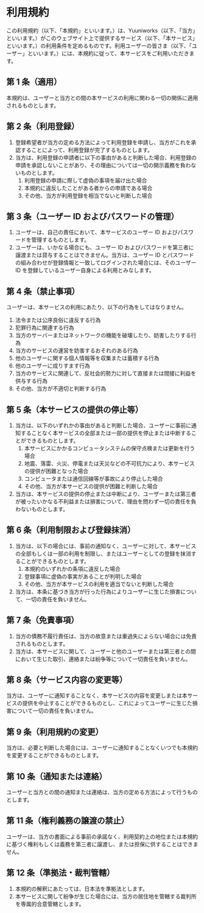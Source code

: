 # 利用規約

この利用規約（以下、「本規約」といいます。）は、Yuuniworks（以下、「当方」といいます。）がこのウェブサイト上で提供するサービス（以下、「本サービス」といいます。）の利用条件を定めるものです。利用ユーザーの皆さま（以下、「ユーザー」といいます。）には、本規約に従って、本サービスをご利用いただきます。

## 第 1 条（適用）

本規約は、ユーザーと当方との間の本サービスの利用に関わる一切の関係に適用されるものとします。

## 第 2 条（利用登録）

1.  登録希望者が当方の定める方法によって利用登録を申請し、当方がこれを承認することによって、利用登録が完了するものとします。
1.  当方は、利用登録の申請者に以下の事由があると判断した場合、利用登録の申請を承認しないことがあり、その理由については一切の開示義務を負わないものとします。
    1.  利用登録の申請に際して虚偽の事項を届け出た場合
    1.  本規約に違反したことがある者からの申請である場合
    1.  その他、当方が利用登録を相当でないと判断した場合

## 第 3 条（ユーザー ID およびパスワードの管理）

1.  ユーザーは、自己の責任において、本サービスのユーザー ID およびパスワードを管理するものとします。
1.  ユーザーは、いかなる場合にも、ユーザー ID およびパスワードを第三者に譲渡または貸与することはできません。当方は、ユーザー ID とパスワードの組み合わせが登録情報と一致してログインされた場合には、そのユーザー ID を登録しているユーザー自身による利用とみなします。

## 第 4 条（禁止事項）

ユーザーは、本サービスの利用にあたり、以下の行為をしてはなりません。

1.  法令または公序良俗に違反する行為
1.  犯罪行為に関連する行為
1.  当方のサーバーまたはネットワークの機能を破壊したり、妨害したりする行為
1.  当方のサービスの運営を妨害するおそれのある行為
1.  他のユーザーに関する個人情報等を収集または蓄積する行為
1.  他のユーザーに成りすます行為
1.  当方のサービスに関連して、反社会的勢力に対して直接または間接に利益を供与する行為
1.  その他、当方が不適切と判断する行為

## 第 5 条（本サービスの提供の停止等）

1.  当方は、以下のいずれかの事由があると判断した場合、ユーザーに事前に通知することなく本サービスの全部または一部の提供を停止または中断することができるものとします。
    1.  本サービスにかかるコンピュータシステムの保守点検または更新を行う場合
    1.  地震、落雷、火災、停電または天災などの不可抗力により、本サービスの提供が困難となった場合
    1.  コンピュータまたは通信回線等が事故により停止した場合
    1.  その他、当方が本サービスの提供が困難と判断した場合
1.  当方は、本サービスの提供の停止または中断により、ユーザーまたは第三者が被ったいかなる不利益または損害について、理由を問わず一切の責任を負わないものとします。

## 第 6 条（利用制限および登録抹消）

1.  当方は、以下の場合には、事前の通知なく、ユーザーに対して、本サービスの全部もしくは一部の利用を制限し、またはユーザーとしての登録を抹消することができるものとします。
    1.  本規約のいずれかの条項に違反した場合
    1.  登録事項に虚偽の事実があることが判明した場合
    1.  その他、当方が本サービスの利用を適当でないと判断した場合
1.  当方は、本条に基づき当方が行った行為によりユーザーに生じた損害について、一切の責任を負いません。

## 第 7 条（免責事項）

1.  当方の債務不履行責任は、当方の故意または重過失によらない場合には免責されるものとします。
1.  当方は、本サービスに関して、ユーザーと他のユーザーまたは第三者との間において生じた取引、連絡または紛争等について一切責任を負いません。

## 第 8 条（サービス内容の変更等）

当方は、ユーザーに通知することなく、本サービスの内容を変更しまたは本サービスの提供を中止することができるものとし、これによってユーザーに生じた損害について一切の責任を負いません。

## 第 9 条（利用規約の変更）

当方は、必要と判断した場合には、ユーザーに通知することなくいつでも本規約を変更することができるものとします。

## 第 10 条（通知または連絡）

ユーザーと当方との間の通知または連絡は、当方の定める方法によって行うものとします。

## 第 11 条（権利義務の譲渡の禁止）

ユーザーは、当方の書面による事前の承諾なく、利用契約上の地位または本規約に基づく権利もしくは義務を第三者に譲渡し、または担保に供することはできません。

## 第 12 条（準拠法・裁判管轄）

1.  本規約の解釈にあたっては、日本法を準拠法とします。
1.  本サービスに関して紛争が生じた場合には、当方の居住地を管轄する裁判所を専属的合意管轄とします。
